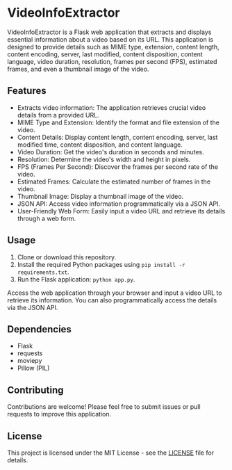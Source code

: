 # VideoInfoExtractor

VideoInfoExtractor is a Flask web application that extracts and displays essential information about a video based on its URL. This application is designed to provide details such as MIME type, extension, content length, content encoding, server, last modified, content disposition, content language, video duration, resolution, frames per second (FPS), estimated frames, and even a thumbnail image of the video.

## Features

- Extracts video information: The application retrieves crucial video details from a provided URL.
- MIME Type and Extension: Identify the format and file extension of the video.
- Content Details: Display content length, content encoding, server, last modified time, content disposition, and content language.
- Video Duration: Get the video's duration in seconds and minutes.
- Resolution: Determine the video's width and height in pixels.
- FPS (Frames Per Second): Discover the frames per second rate of the video.
- Estimated Frames: Calculate the estimated number of frames in the video.
- Thumbnail Image: Display a thumbnail image of the video.
- JSON API: Access video information programmatically via a JSON API.
- User-Friendly Web Form: Easily input a video URL and retrieve its details through a web form.

## Usage

1. Clone or download this repository.
2. Install the required Python packages using `pip install -r requirements.txt`.
3. Run the Flask application: `python app.py`.

Access the web application through your browser and input a video URL to retrieve its information. You can also programmatically access the details via the JSON API.

## Dependencies

- Flask
- requests
- moviepy
- Pillow (PIL)

## Contributing

Contributions are welcome! Please feel free to submit issues or pull requests to improve this application.

## License

This project is licensed under the MIT License - see the [LICENSE](LICENSE) file for details.
